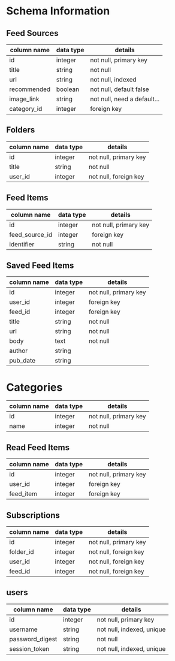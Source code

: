 # Schema Information

## Feed Sources
column name | data type | details
------------|-----------|-----------------------
id          | integer   | not null, primary key
title       | string    | not null
url         | string    | not null, indexed
recommended | boolean   | not null, default false
image_link  | string    | not null, need a default...
category_id | integer   | foreign key

## Folders
column name | data type | details
------------|-----------|-----------------------
id          | integer   | not null, primary key
title       | string    | not null
user_id     | integer   | not null, foreign key

## Feed Items
column name     | data type | details
----------------|-----------|-----------------------
id              | integer   | not null, primary key
feed_source_id  | integer   | foreign key
identifier      | string    | not null

## Saved Feed Items
column name | data type | details
------------|-----------|-----------------------
id          | integer   | not null, primary key
user_id     | integer   | foreign key
feed_id     | integer   | foreign key
title       | string    | not null
url         | string    | not null
body        | text      | not null
author      | string    | 
pub_date    | string    | 

# Categories
column name | data type | details
------------|-----------|-----------------------
id          | integer   | not null, primary key
name        | integer   | not null

## Read Feed Items
column name | data type | details
------------|-----------|-----------------------
id          | integer   | not null, primary key
user_id     | integer   | foreign key
feed_item   | integer   | foreign key

## Subscriptions
column name   | data type | details
--------------|-----------|-----------------------
id            | integer   | not null, primary key
folder_id     | integer   | not null, foreign key
user_id       | integer   | not null, foreign key
feed_id       | integer   | not null, foreign key

## users
column name     | data type | details
----------------|-----------|-----------------------
id              | integer   | not null, primary key
username        | string    | not null, indexed, unique
password_digest | string    | not null
session_token   | string    | not null, indexed, unique
